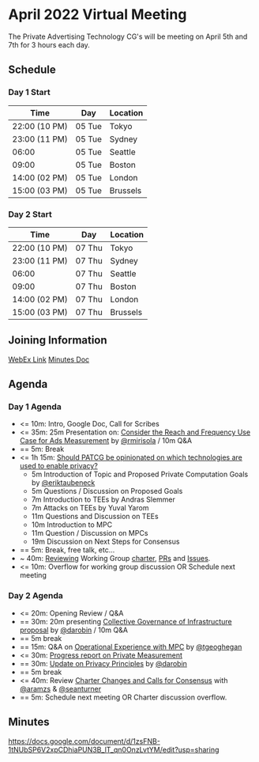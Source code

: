 # April 2022 Virtual Meeting

The Private Advertising Technology CG's will be meeting on April 5th and 7th for 3 hours each day.

## Schedule 

### Day 1 Start 

| Time          | Day    | Location      |
| ------------- | ------ | ------------- |
| 22:00 (10 PM) | 05 Tue | Tokyo         |
| 23:00 (11 PM) | 05 Tue | Sydney        |
| 06:00         | 05 Tue | Seattle       |
| 09:00         | 05 Tue | Boston        |
| 14:00 (02 PM) | 05 Tue | London        |
| 15:00 (03 PM) | 05 Tue | Brussels      |

### Day 2 Start 

| Time          | Day    | Location      |
| ------------- | ------ | ------------- |
| 22:00 (10 PM) | 07 Thu | Tokyo         |
| 23:00 (11 PM) | 07 Thu | Sydney        |
| 06:00         | 07 Thu | Seattle       |
| 09:00         | 07 Thu | Boston        |
| 14:00 (02 PM) | 07 Thu | London        |
| 15:00 (03 PM) | 07 Thu | Brussels      |

## Joining Information

[WebEx Link](https://mit.webex.com/mit/j.php?MTID=m6ba2258ea91917d9b56eb3e3865cda09)
[Minutes Doc](https://docs.google.com/document/d/1zsFNB-1tNUbSP6V2xpCDhiaPUN3B_lT_qn0OnzLvtYM/edit#heading=h.emacos7anbx5)


## Agenda

### Day 1 Agenda

- <= 10m: Intro, Google Doc, Call for Scribes
- <= 35m: 25m Presentation on: [Consider the Reach and Frequency Use Case for Ads Measurement](https://github.com/patcg/meetings/issues/12) by [@rmirisola](https://github.com/rmirisola) / 10m Q&A
- == 5m: Break
- <= 1h 15m: [Should PATCG be opinionated on which technologies are used to enable privacy?](https://github.com/patcg/meetings/issues/39)
  - 5m Introduction of Topic and Proposed Private Computation Goals by [@eriktaubeneck](https://github.com/eriktaubeneck) 
  - 5m Questions / Discussion on Proposed Goals 
  - 7m Introduction to TEEs by Andras Slemmer 
  - 7m Attacks on TEEs by Yuval Yarom
  - 11m Questions and Discussion on TEEs
  - 10m Introduction to MPC
  - 11m Question / Discussion on MPCs 
  - 19m Discussion on Next Steps for Consensus 
- == 5m: Break, free talk, etc...
- ~ 40m: [Reviewing](https://github.com/patcg/meetings/issues/7) Working Group [charter](https://github.com/patcg/patwg-charter/blob/main/charter.html), [PRs](https://github.com/patcg/patwg-charter/pulls) and [Issues](https://github.com/patcg/patwg-charter/issues). 
- <= 10m: Overflow for working group discussion OR Schedule next meeting

### Day 2 Agenda

- <= 20m: Opening Review / Q&A
- == 30m: 20m presenting [Collective Governance of Infrastructure proposal](https://github.com/patcg/meetings/issues/40) by [@darobin](https://github.com/darobin) / 10m Q&A
- == 5m break
- == 15m: Q&A on [Operational Experience with MPC](https://github.com/patcg/meetings/issues/44) by [@tgeoghegan](https://github.com/tgeoghegan)
- <= 30m: [Progress report on Private Measurement](https://github.com/patcg/meetings/issues/42)
- == 30m: [Update on Privacy Principles](https://github.com/patcg/meetings/issues/43) by [@darobin](https://github.com/darobin)
- == 5m break
- <= 40m: Review [Charter Changes and Calls for Consensus](https://github.com/patcg/patcg.github.io/pulls) with [@aramzs](https://github.com/AramZS) & [@seanturner](https://github.com/seanturner)
- == 5m: Schedule next meeting OR Charter discussion overflow. 

## Minutes

https://docs.google.com/document/d/1zsFNB-1tNUbSP6V2xpCDhiaPUN3B_lT_qn0OnzLvtYM/edit?usp=sharing
